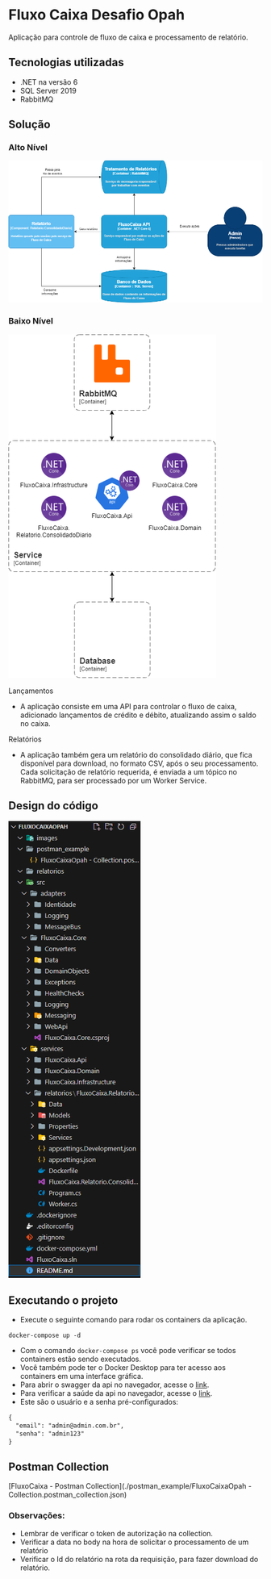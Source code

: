# Fluxo Caixa Desafio Opah

Aplicação para controle de fluxo de caixa e processamento de relatório.


## Tecnologias utilizadas

- .NET na versão 6
- SQL Server 2019 
- RabbitMQ


## Solução

### Alto Nível

![plot](./images/solucaoOpahAltoNivel.png)

### Baixo Nível

![plot](./images/solucaoOpahBaixoNivel.png)


Lançamentos
  - A aplicação consiste em uma API para controlar o fluxo de caixa, adicionado lançamentos de crédito e débito, atualizando assim o saldo no caixa.

Relatórios
  - A aplicação também gera um relatório do consolidado diário, que fica disponível para download, no formato CSV, após o seu processamento.
  Cada solicitação de relatório requerida, é enviada a um tópico no RabbitMQ, para ser processado por um Worker Service.


## Design do código

![plot](./images/codeDesign.png)


## Executando o projeto

- Execute o seguinte comando para rodar os containers da aplicação.
```
docker-compose up -d
```

- Com o comando `docker-compose ps` você pode verificar se todos containers estão sendo executados.
- Você também pode ter o Docker Desktop para ter acesso aos containers em uma interface gráfica.
- Para abrir o swagger da api no navegador, acesse o [link](http://127.0.0.1:8001/swagger/index.html).
- Para verificar a saúde da api no navegador, acesse o [link](http://127.0.0.1:8001/healthz).
- Este são o usuário e a senha pré-configurados:
```
{
  "email": "admin@admin.com.br",
  "senha": "admin123"
}
```

## Postman Collection

[FluxoCaixa - Postman Collection](./postman_example/FluxoCaixaOpah - Collection.postman_collection.json)

### Observações:
- Lembrar de verificar o token de autorização na collection.
- Verificar a data no body na hora de solicitar o processamento de um relatório
- Verificar o Id do relatório na rota da requisição, para fazer download do relatório.
